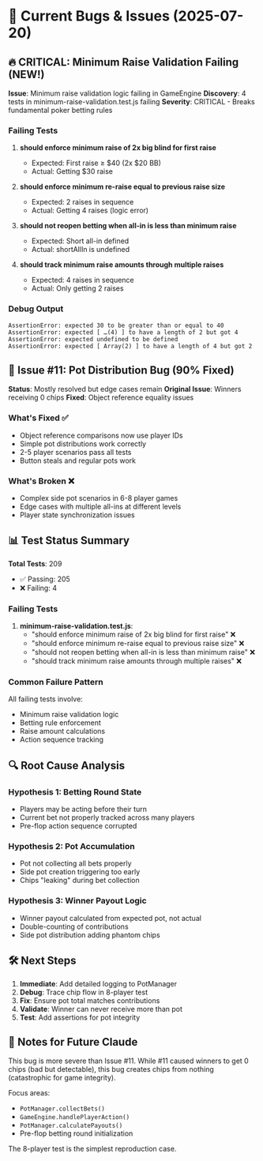 # 🐛 Current Bugs & Issues (2025-07-20)

## 🔥 CRITICAL: Minimum Raise Validation Failing (NEW!)

**Issue**: Minimum raise validation logic failing in GameEngine
**Discovery**: 4 tests in minimum-raise-validation.test.js failing
**Severity**: CRITICAL - Breaks fundamental poker betting rules

### Failing Tests
1. **should enforce minimum raise of 2x big blind for first raise**
   - Expected: First raise ≥ $40 (2x $20 BB)
   - Actual: Getting $30 raise
   
2. **should enforce minimum re-raise equal to previous raise size**
   - Expected: 2 raises in sequence
   - Actual: Getting 4 raises (logic error)
   
3. **should not reopen betting when all-in is less than minimum raise**
   - Expected: Short all-in defined
   - Actual: shortAllIn is undefined
   
4. **should track minimum raise amounts through multiple raises**
   - Expected: 4 raises in sequence
   - Actual: Only getting 2 raises

### Debug Output
```
AssertionError: expected 30 to be greater than or equal to 40
AssertionError: expected [ …(4) ] to have a length of 2 but got 4
AssertionError: expected undefined to be defined
AssertionError: expected [ Array(2) ] to have a length of 4 but got 2
```

## 🐛 Issue #11: Pot Distribution Bug (90% Fixed)

**Status**: Mostly resolved but edge cases remain
**Original Issue**: Winners receiving 0 chips
**Fixed**: Object reference equality issues

### What's Fixed ✅
- Object reference comparisons now use player IDs
- Simple pot distributions work correctly
- 2-5 player scenarios pass all tests
- Button steals and regular pots work

### What's Broken ❌
- Complex side pot scenarios in 6-8 player games
- Edge cases with multiple all-ins at different levels
- Player state synchronization issues

## 📊 Test Status Summary

**Total Tests**: 209
- ✅ Passing: 205
- ❌ Failing: 4

### Failing Tests
1. **minimum-raise-validation.test.js**:
   - "should enforce minimum raise of 2x big blind for first raise" ❌
   - "should enforce minimum re-raise equal to previous raise size" ❌
   - "should not reopen betting when all-in is less than minimum raise" ❌
   - "should track minimum raise amounts through multiple raises" ❌

### Common Failure Pattern
All failing tests involve:
- Minimum raise validation logic
- Betting rule enforcement
- Raise amount calculations
- Action sequence tracking

## 🔍 Root Cause Analysis

### Hypothesis 1: Betting Round State
- Players may be acting before their turn
- Current bet not properly tracked across many players
- Pre-flop action sequence corrupted

### Hypothesis 2: Pot Accumulation
- Pot not collecting all bets properly
- Side pot creation triggering too early
- Chips "leaking" during bet collection

### Hypothesis 3: Winner Payout Logic
- Winner payout calculated from expected pot, not actual
- Double-counting of contributions
- Side pot distribution adding phantom chips

## 🛠️ Next Steps

1. **Immediate**: Add detailed logging to PotManager
2. **Debug**: Trace chip flow in 8-player test
3. **Fix**: Ensure pot total matches contributions
4. **Validate**: Winner can never receive more than pot
5. **Test**: Add assertions for pot integrity

## 📝 Notes for Future Claude

This bug is more severe than Issue #11. While #11 caused winners to get 0 chips (bad but detectable), this bug creates chips from nothing (catastrophic for game integrity).

Focus areas:
- `PotManager.collectBets()`
- `GameEngine.handlePlayerAction()` 
- `PotManager.calculatePayouts()`
- Pre-flop betting round initialization

The 8-player test is the simplest reproduction case.